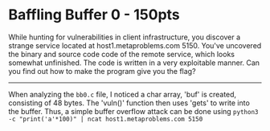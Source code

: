# Baffling Buffer 0 - 150pts
While hunting for vulnerabilities in client infrastructure, you discover a strange service located at host1.metaproblems.com 5150. You've uncovered the binary and source code code of the remote service, which looks somewhat unfinished. The code is written in a very exploitable manner. Can you find out how to make the program give you the flag?
<hr>

When analyzing the `bb0.c` file, I noticed a char array, 'buf' is created, consisting of 48 bytes. The 'vuln()' function then uses 'gets' to write into the buffer. Thus, a simple buffer overflow attack can be done using `python3 -c "print('a'*100)" | ncat host1.metaproblems.com 5150`
